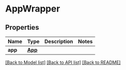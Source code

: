 # AppWrapper

## Properties
Name | Type | Description | Notes
------------ | ------------- | ------------- | -------------
**app** | [**App**](App.md) |  | 

[[Back to Model list]](../README.md#documentation-for-models) [[Back to API list]](../README.md#documentation-for-api-endpoints) [[Back to README]](../README.md)


